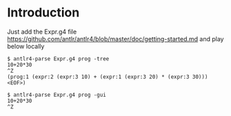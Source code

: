 # Introduction
Just add the Expr.g4 file https://github.com/antlr/antlr4/blob/master/doc/getting-started.md
and play below locally
```
$ antlr4-parse Expr.g4 prog -tree
10+20*30
^Z
(prog:1 (expr:2 (expr:3 10) + (expr:1 (expr:3 20) * (expr:3 30))) <EOF>)

$ antlr4-parse Expr.g4 prog -gui
10+20*30
^Z
```